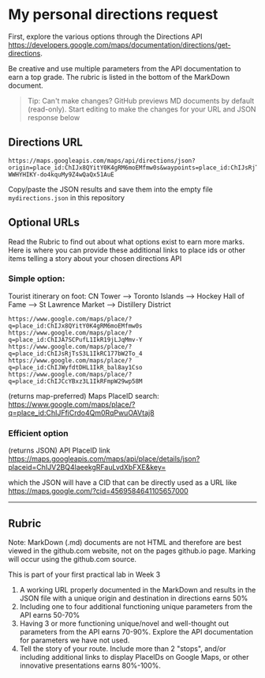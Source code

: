 # My personal directions request

First, explore the various options through the Directions API https://developers.google.com/maps/documentation/directions/get-directions. 

Be creative and use multiple parameters from the API documentation to earn a top grade. The rubric is listed in the bottom of the MarkDown document. 

> Tip: Can't make changes? GitHub previews MD documents by default (read-only). Start editing to make the changes for your URL and JSON response below

## Directions URL

```
https://maps.googleapis.com/maps/api/directions/json?origin=place_id:ChIJx8QYitY0K4gRM6moEMfmw0s&waypoints=place_id:ChIJsRjTsS3L1IkRC177bW2To_4|place_id:ChIJWyfdtDHL1IkR_bal8ay1Cso|place_id:ChIJCcYBxz3L1IkRFmpW29wp58M&destination=place_id:ChIJwwBKO7fK1IkR0wfNLSCjUFY&mode=walking&transit_mode=rail&units=metric&key=AIzaSyCM-WWHYHIKY-do4kquMy9Z4wQaQx51AuE
```

Copy/paste the JSON results and save them into the empty file ```mydirections.json``` in this repository

## Optional URLs

Read the Rubric to find out about what options exist to earn more marks. Here is where you can provide these additional links to place ids or other items telling a story about your chosen directions API

### Simple option:
Tourist itinerary on foot: CN Tower --> Toronto Islands --> Hockey Hall of Fame --> St Lawrence Market --> Distillery District
```
https://www.google.com/maps/place/?q=place_id:ChIJx8QYitY0K4gRM6moEMfmw0s
https://www.google.com/maps/place/?q=place_id:ChIJA7SCPufL1IkR19jLJqMmv-Y
https://www.google.com/maps/place/?q=place_id:ChIJsRjTsS3L1IkRC177bW2To_4
https://www.google.com/maps/place/?q=place_id:ChIJWyfdtDHL1IkR_bal8ay1Cso
https://www.google.com/maps/place/?q=place_id:ChIJCcYBxz3L1IkRFmpW29wp58M
```
(returns map-preferred) Maps PlaceID search: https://www.google.com/maps/place/?q=place_id:ChIJFfiCrdo4Qm0RqPwuOAVtaj8
### Efficient option

(returns JSON) API PlaceID link https://maps.googleapis.com/maps/api/place/details/json?placeid=ChIJV2BQ4laeekgRFauLvdXbFXE&key=<INSERTKEY>

  which the JSON will have a CID that can be directly used as a URL like https://maps.google.com/?cid=4569584641105657000


____
## Rubric

Note: MarkDown (.md) documents are not HTML and therefore are best viewed in the github.com website, not on the pages github.io page. Marking will occur using the github.com source. 

This is part of your first practical lab in Week 3 

1. A working URL properly documented in the MarkDown and results in the JSON file with a unique origin and destination in directions earns 50%
2. Including one to four additional functioning unique parameters from the API earns 50-70%
3. Having 3 or more functioning unique/novel and well-thought out parameters from the API earns 70-90%. Explore the API documentation for parameters we have not used.
4. Tell the story of your route. Include more than 2 "stops", and/or including additional links to display PlaceIDs on Google Maps, or other innovative presentations earns 80%-100%. 
